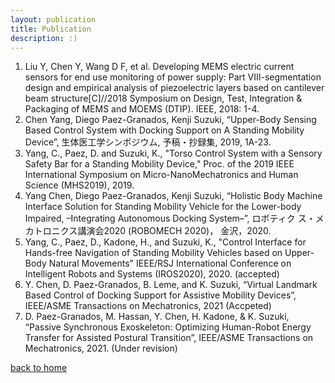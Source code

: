 ```yaml
---
layout: publication
title: Publication
description: :)
---
```


1. Liu Y, Chen Y, Wang D F, et al. Developing MEMS electric current sensors for end use monitoring of power supply: Part VIII-segmentation design and empirical analysis of piezoelectric layers based on cantilever beam structure[C]//2018 Symposium on Design, Test, Integration & Packaging of MEMS and MOEMS (DTIP). IEEE, 2018: 1-4.
2. Chen Yang, Diego Paez-Granados, Kenji Suzuki, “Upper-Body Sensing Based Control System with Docking Support on A Standing Mobility Device”, 生体医工学シンポジウム, 予稿・抄録集, 2019, 1A-23.
3. Yang, C., Paez, D. and Suzuki, K., "Torso Control System with a Sensory Safety Bar for a Standing Mobility Device," Proc. of the 2019 IEEE International Symposium on Micro-NanoMechatronics and Human Science (MHS2019), 2019.
4. Yang Chen, Diego Paez-Granados, Kenji Suzuki, “Holistic Body Machine Interface Solution for Standing
Mobility Vehicle for the Lower-body Impaired, –Integrating Autonomous Docking System–”, ロボティク ス・メカトロニクス講演会2020 (ROBOMECH 2020)， 金沢，2020.
5. Yang, C., Paez, D., Kadone, H., and Suzuki, K., "Control Interface for Hands-free Navigation of Standing Mobility Vehicles based on Upper-Body Natural Movements" IEEE/RSJ International Conference on Intelligent Robots and Systems (IROS2020), 2020. (accepted)
6. Y. Chen, D. Paez-Granados, B. Leme, and K. Suzuki, “Virtual Landmark Based Control of Docking Support for Assistive Mobility Devices”, IEEE/ASME Transactions on Mechatronics, 2021 (Accpeted)
7. D. Paez-Granados, M. Hassan, Y. Chen, H. Kadone, & K. Suzuki, “Passive Synchronous Exoskeleton: Optimizing Human-Robot Energy Transfer for Assisted Postural Transition”, IEEE/ASME Transactions on Mechatronics, 2021. (Under revision)


[back to home](./)
